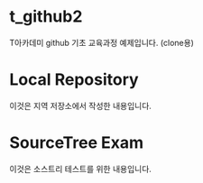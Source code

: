 # t_github2
T아카데미 github 기초 교육과정 예제입니다. (clone용)

# Local Repository
이것은 지역 저장소에서 작성한 내용입니다.

# SourceTree Exam
이것은 소스트리 테스트를 위한 내용입니다.
